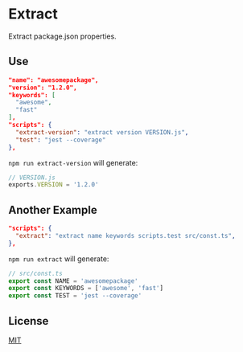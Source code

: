 # Extract

Extract package.json properties.

## Use

```json
"name": "awesomepackage",
"version": "1.2.0",
"keywords": [
  "awesome",
  "fast"
],
"scripts": {
  "extract-version": "extract version VERSION.js",
  "test": "jest --coverage"
},
```

`npm run extract-version` will generate:

```js
// VERSION.js
exports.VERSION = '1.2.0'
```

## Another Example

```json
"scripts": {
  "extract": "extract name keywords scripts.test src/const.ts",
},
```

`npm run extract` will generate:

```ts
// src/const.ts
export const NAME = 'awesomepackage'
export const KEYWORDS = ['awesome', 'fast']
export const TEST = 'jest --coverage'
```

## License

[MIT](LICENSE)
